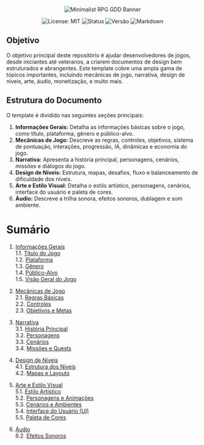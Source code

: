 <p align="center">
  <img src="https://i.ibb.co/56s7K8j/292330192-445386850928422-7259301303587158181-n-jpg.png" alt="Minimalist RPG GDD Banner">
</p>

<p align="center">
  <img src="https://img.shields.io/badge/License-MIT-yellow.svg?style=for-the-badge" alt="License: MIT">
  <img src="https://img.shields.io/badge/Status-Em%20Desenvolvimento-orange?style=for-the-badge" alt="Status">
  <img src="https://img.shields.io/badge/Versão-0.2.9-blue?style=for-the-badge" alt="Versão">
    <img src="https://img.shields.io/badge/Markdown-%23%23302c9b.svg?style=for-the-badge&logo=markdown&logoColor=white" alt="Markdown">

</p>

## Objetivo

O objetivo principal deste repositório é ajudar desenvolvedores de jogos, desde iniciantes até veteranos, a criarem documentos de design bem estruturados e abrangentes. Este template cobre uma ampla gama de tópicos importantes, incluindo mecânicas de jogo, narrativa, design de níveis, arte, áudio, monetização, e muito mais.

## Estrutura do Documento

O template é dividido nas seguintes seções principais:
1. **Informações Gerais:** Detalha as informações básicas sobre o jogo, como título, plataforma, gênero e público-alvo.
2. **Mecânicas de Jogo:** Descreve as regras, controles, objetivos, sistema de pontuação, interações, progressão, IA, dinâmicas e economia do jogo.
3. **Narrativa:** Apresenta a história principal, personagens, cenários, missões e diálogos do jogo.
4. **Design de Níveis:** Estrutura, mapas, desafios, fluxo e balanceamento de dificuldade dos níveis.
5. **Arte e Estilo Visual:** Detalha o estilo artístico, personagens, cenários, interface do usuário e paleta de cores.
6. **Áudio:** Descreve a trilha sonora, efeitos sonoros, dublagem e som ambiente.
<!--7. **Progresso e Salvamento:** Explica os sistemas de progressão e salvamento do jogo.
8. **Monetização:** Detalha o modelo de negócio e itens pagos.
9. **Testes e Qualidade:** Plano de testes e coleta de feedback dos jogadores.
10. **Conclusão:** Resume os principais pontos do GDD e os próximos passos no desenvolvimento do jogo.
-->
# Sumário

1. [Informações Gerais](https://github.com/Alex2024Campos/Amostradinhos_Cultural/wiki/1.-Informa%C3%A7%C3%B5es-Gerais)<br>
    1.1. [Título do Jogo](https://github.com/Alex2024Campos/Amostradinhos_Cultural/wiki/1.-Informa%C3%A7%C3%B5es-Gerais#11-título-do-jogo)<br>
    1.2. [Plataforma](https://github.com/Alex2024Campos/Amostradinhos_Cultural/wiki/1.-Informa%C3%A7%C3%B5es-Gerais#12-plataforma)<br>
    1.3. [Gênero](https://github.com/Alex2024Campos/Amostradinhos_Cultural/wiki/1.-Informa%C3%A7%C3%B5es-Gerais#13-gênero)<br>
    1.4. [Público-Alvo](https://github.com/Alex2024Campos/Amostradinhos_Cultural/wiki/1.-Informa%C3%A7%C3%B5es-Gerais#14-público-alvo)<br>
    1.5. [Visão Geral do Jogo](https://github.com/Alex2024Campos/Amostradinhos_Cultural/wiki/1.-Informa%C3%A7%C3%B5es-Gerais#15-visão-geral-do-jogo)<br>

2. [Mecânicas de Jogo](https://github.com/Alex2024Campos/Amostradinhos_Cultural/wiki/2.-Mecânicas-de-Jogo)<br>
    2.1. [Regras Básicas](https://github.com/Alex2024Campos/Amostradinhos_Cultural/wiki/2.-Mecânicas-de-Jogo#21-regras-básicas)<br>
    2.2. [Controles](https://github.com/Alex2024Campos/Amostradinhos_Cultural/wiki/2.-Mecânicas-de-Jogo#22-controles)<br>
    2.3. [Objetivos e Metas](https://github.com/Alex2024Campos/Amostradinhos_Cultural/wiki/2.-Mecânicas-de-Jogo#23-objetivos-e-metas)<br>

3. [Narrativa](https://github.com/Alex2024Campos/Amostradinhos_Cultural/wiki/3.-Narrativa)<br>
    3.1. [História Principal](https://github.com/Alex2024Campos/Amostradinhos_Cultural/wiki/3.-Narrativa#31-história-principal)<br>
     3.2. [Personagens](https://github.com/Alex2024Campos/Amostradinhos_Cultural/wiki/3.-Narrativa#32-personagens)<br>
    3.3. [Cenários](https://github.com/Alex2024Campos/Amostradinhos_Cultural/wiki/3.-Narrativa#33-cenários)<br>
    3.4. [Missões e Quests](https://github.com/Alex2024Campos/Amostradinhos_Cultural/wiki/3.-Narrativa#34-missões-e-quests)<br>

4. [Design de Níveis](https://github.com/Alex2024Campos/Amostradinhos_Cultural/wiki/4.-Design-de-Níveis)<br>
    4.1. [Estrutura dos Níveis](https://github.com/Alex2024Campos/Amostradinhos_Cultural/wiki/4.-Design-de-Níveis#41-estrutura-dos-níveis)<br>
    4.2. [Mapas e Layouts](https://github.com/Alex2024Campos/Amostradinhos_Cultural/wiki/4.-Design-de-Níveis#42-mapas-e-layouts)<br>

5. [Arte e Estilo Visual](https://github.com/Alex2024Campos/Amostradinhos_Cultural/wiki/5.-Arte-e-Estilo-Visual)<br>
    5.1. [Estilo Artístico](https://github.com/Alex2024Campos/Amostradinhos_Cultural/wiki/5.-Arte-e-Estilo-Visual#51-estilo-artístico)<br>
    5.2. [Personagens e Animações](https://github.com/Alex2024Campos/Amostradinhos_Cultural/wiki/5.-Arte-e-Estilo-Visual#52-personagens-e-animações)<br>
    5.3. [Cenários e Ambientes](https://github.com/Alex2024Campos/Amostradinhos_Cultural/wiki/5.-Arte-e-Estilo-Visual#53-cenários-e-ambientes)<br>
    5.4. [Interface do Usuário (UI)](https://github.com/Alex2024Campos/Amostradinhos_Cultural/wiki/5.-Arte-e-Estilo-Visual#54-interface-do-usuário-ui)<br>
    5.5. [Paleta de Cores](https://github.com/Alex2024Campos/Amostradinhos_Cultural/wiki/5.-Arte-e-Estilo-Visual#55-paleta-de-cores)<br>

6. [Áudio](https://github.com/Alex2024Campos/Amostradinhos_Cultural/wiki/6.-Áudio)<br>
    6.2. [Efeitos Sonoros](https://github.com/Alex2024Campos/Amostradinhos_Cultural/wiki/6.-Áudio#62-efeitos-sonoros)<br>
